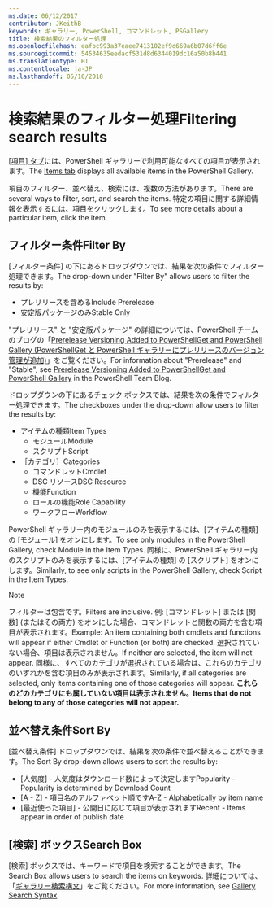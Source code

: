 ```yaml
---
ms.date: 06/12/2017
contributor: JKeithB
keywords: ギャラリー, PowerShell, コマンドレット, PSGallery
title: 検索結果のフィルター処理
ms.openlocfilehash: eafbc993a37eaee7413102ef9d669a6b07d6ff6e
ms.sourcegitcommit: 54534635eedacf531d8d6344019dc16a50b8b441
ms.translationtype: HT
ms.contentlocale: ja-JP
ms.lasthandoff: 05/16/2018
---
```

# <a name="filtering-search-results"></a><span data-ttu-id="8d8a7-103">検索結果のフィルター処理</span><span class="sxs-lookup"><span data-stu-id="8d8a7-103">Filtering search results</span></span>

<span data-ttu-id="8d8a7-104">[[項目] タブ](https://www.powershellgallery.com/items)には、PowerShell ギャラリーで利用可能なすべての項目が表示されます。</span><span class="sxs-lookup"><span data-stu-id="8d8a7-104">The [Items tab](https://www.powershellgallery.com/items) displays all available items in the PowerShell Gallery.</span></span>

<span data-ttu-id="8d8a7-105">項目のフィルター、並べ替え、検索には、複数の方法があります。</span><span class="sxs-lookup"><span data-stu-id="8d8a7-105">There are several ways to filter, sort, and search the items.</span></span>
<span data-ttu-id="8d8a7-106">特定の項目に関する詳細情報を表示するには、項目をクリックします。</span><span class="sxs-lookup"><span data-stu-id="8d8a7-106">To see more details about a particular item, click the item.</span></span>

## <a name="filter-by"></a><span data-ttu-id="8d8a7-107">フィルター条件</span><span class="sxs-lookup"><span data-stu-id="8d8a7-107">Filter By</span></span>

<span data-ttu-id="8d8a7-108">[フィルター条件] の下にあるドロップダウンでは、結果を次の条件でフィルター処理できます。</span><span class="sxs-lookup"><span data-stu-id="8d8a7-108">The drop-down under "Filter By" allows users to filter the results by:</span></span>
- <span data-ttu-id="8d8a7-109">プレリリースを含める</span><span class="sxs-lookup"><span data-stu-id="8d8a7-109">Include Prerelease</span></span>
- <span data-ttu-id="8d8a7-110">安定版パッケージのみ</span><span class="sxs-lookup"><span data-stu-id="8d8a7-110">Stable Only</span></span>

<span data-ttu-id="8d8a7-111">"プレリリース" と "安定版パッケージ" の詳細については、PowerShell チームのブログの「[Prerelease Versioning Added to PowerShellGet and PowerShell Gallery (PowerShellGet と PowerShell ギャラリーにプレリリースのバージョン管理が追加)](https://blogs.msdn.microsoft.com/powershell/2017/12/05/prerelease-versioning-added-to-powershellget-and-powershell-gallery/)」をご覧ください。</span><span class="sxs-lookup"><span data-stu-id="8d8a7-111">For information about "Prerelease" and "Stable", see [Prerelease Versioning Added to PowerShellGet and PowerShell Gallery](https://blogs.msdn.microsoft.com/powershell/2017/12/05/prerelease-versioning-added-to-powershellget-and-powershell-gallery/) in the PowerShell Team Blog.</span></span>

<span data-ttu-id="8d8a7-112">ドロップダウンの下にあるチェック ボックスでは、結果を次の条件でフィルター処理できます。</span><span class="sxs-lookup"><span data-stu-id="8d8a7-112">The checkboxes under the drop-down allow users to filter the results by:</span></span>
- <span data-ttu-id="8d8a7-113">アイテムの種類</span><span class="sxs-lookup"><span data-stu-id="8d8a7-113">Item Types</span></span>
  - <span data-ttu-id="8d8a7-114">モジュール</span><span class="sxs-lookup"><span data-stu-id="8d8a7-114">Module</span></span>
  - <span data-ttu-id="8d8a7-115">スクリプト</span><span class="sxs-lookup"><span data-stu-id="8d8a7-115">Script</span></span>
- <span data-ttu-id="8d8a7-116">［カテゴリ］</span><span class="sxs-lookup"><span data-stu-id="8d8a7-116">Categories</span></span>
  - <span data-ttu-id="8d8a7-117">コマンドレット</span><span class="sxs-lookup"><span data-stu-id="8d8a7-117">Cmdlet</span></span>
  - <span data-ttu-id="8d8a7-118">DSC リソース</span><span class="sxs-lookup"><span data-stu-id="8d8a7-118">DSC Resource</span></span>
  - <span data-ttu-id="8d8a7-119">機能</span><span class="sxs-lookup"><span data-stu-id="8d8a7-119">Function</span></span>
  - <span data-ttu-id="8d8a7-120">ロールの機能</span><span class="sxs-lookup"><span data-stu-id="8d8a7-120">Role Capability</span></span>
  - <span data-ttu-id="8d8a7-121">ワークフロー</span><span class="sxs-lookup"><span data-stu-id="8d8a7-121">Workflow</span></span>

<span data-ttu-id="8d8a7-122">PowerShell ギャラリー内のモジュールのみを表示するには、[アイテムの種類] の [モジュール] をオンにします。</span><span class="sxs-lookup"><span data-stu-id="8d8a7-122">To see only modules in the PowerShell Gallery, check Module in the Item Types.</span></span>
<span data-ttu-id="8d8a7-123">同様に、PowerShell ギャラリー内のスクリプトのみを表示するには、[アイテムの種類] の [スクリプト] をオンにします。</span><span class="sxs-lookup"><span data-stu-id="8d8a7-123">Similarly, to see only scripts in the PowerShell Gallery, check Script in the Item Types.</span></span>

> [!NOTE]
> <span data-ttu-id="8d8a7-124">フィルターは包含です。</span><span class="sxs-lookup"><span data-stu-id="8d8a7-124">Filters are inclusive.</span></span>
> <span data-ttu-id="8d8a7-125">例: [コマンドレット] または [関数] \(またはその両方) をオンにした場合、コマンドレットと関数の両方を含む項目が表示されます。</span><span class="sxs-lookup"><span data-stu-id="8d8a7-125">Example: An item containing both cmdlets and functions will appear if either Cmdlet or Function (or both) are checked.</span></span>
> <span data-ttu-id="8d8a7-126">選択されていない場合、項目は表示されません。</span><span class="sxs-lookup"><span data-stu-id="8d8a7-126">If neither are selected, the item will not appear.</span></span>
> <span data-ttu-id="8d8a7-127">同様に、すべてのカテゴリが選択されている場合は、これらのカテゴリのいずれかを含む項目のみが表示されます。</span><span class="sxs-lookup"><span data-stu-id="8d8a7-127">Similarly, if all categories are selected, only items containing one of those categories will appear.</span></span>
> <span data-ttu-id="8d8a7-128">**これらのどのカテゴリにも属していない項目は表示されません。**</span><span class="sxs-lookup"><span data-stu-id="8d8a7-128">**Items that do not belong to any of those categories will not appear.**</span></span>

## <a name="sort-by"></a><span data-ttu-id="8d8a7-129">並べ替え条件</span><span class="sxs-lookup"><span data-stu-id="8d8a7-129">Sort By</span></span>

<span data-ttu-id="8d8a7-130">[並べ替え条件] ドロップダウンでは、結果を次の条件で並べ替えることができます。</span><span class="sxs-lookup"><span data-stu-id="8d8a7-130">The Sort By drop-down allows users to sort the results by:</span></span>
- <span data-ttu-id="8d8a7-131">[人気度] - 人気度はダウンロード数によって決定します</span><span class="sxs-lookup"><span data-stu-id="8d8a7-131">Popularity - Popularity is determined by Download Count</span></span>
- <span data-ttu-id="8d8a7-132">[A - Z] - 項目名のアルファベット順です</span><span class="sxs-lookup"><span data-stu-id="8d8a7-132">A-Z - Alphabetically by item name</span></span>
- <span data-ttu-id="8d8a7-133">[最近使った項目] - 公開日に応じて項目が表示されます</span><span class="sxs-lookup"><span data-stu-id="8d8a7-133">Recent - Items appear in order of publish date</span></span>

## <a name="search-box"></a><span data-ttu-id="8d8a7-134">[検索] ボックス</span><span class="sxs-lookup"><span data-stu-id="8d8a7-134">Search Box</span></span>

<span data-ttu-id="8d8a7-135">[検索] ボックスでは、キーワードで項目を検索することができます。</span><span class="sxs-lookup"><span data-stu-id="8d8a7-135">The Search Box allows users to search the items on keywords.</span></span>
<span data-ttu-id="8d8a7-136">詳細については、「[ギャラリー検索構文](search-syntax.md)」をご覧ください。</span><span class="sxs-lookup"><span data-stu-id="8d8a7-136">For more information, see [Gallery Search Syntax](search-syntax.md).</span></span>